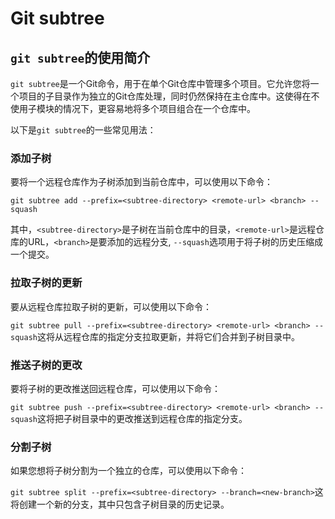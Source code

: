 # Git subtree

## `git subtree`的使用简介

`git subtree`是一个Git命令，用于在单个Git仓库中管理多个项目。它允许您将一个项目的子目录作为独立的Git仓库处理，同时仍然保持在主仓库中。这使得在不使用子模块的情况下，更容易地将多个项目组合在一个仓库中。

以下是`git subtree`的一些常见用法：

### 添加子树

要将一个远程仓库作为子树添加到当前仓库中，可以使用以下命令：

```
git subtree add --prefix=<subtree-directory> <remote-url> <branch> --squash
```

其中，`<subtree-directory>`是子树在当前仓库中的目录，`<remote-url>`是远程仓库的URL，`<branch>`是要添加的远程分支, `--squash`选项用于将子树的历史压缩成一个提交。

### 拉取子树的更新

要从远程仓库拉取子树的更新，可以使用以下命令：

`git subtree pull --prefix=<subtree-directory> <remote-url> <branch> --squash`这将从远程仓库的指定分支拉取更新，并将它们合并到子树目录中。

### 推送子树的更改

要将子树的更改推送回远程仓库，可以使用以下命令：

`git subtree push --prefix=<subtree-directory> <remote-url> <branch> --squash`这将把子树目录中的更改推送到远程仓库的指定分支。

### 分割子树

如果您想将子树分割为一个独立的仓库，可以使用以下命令：

`git subtree split --prefix=<subtree-directory> --branch=<new-branch>`这将创建一个新的分支，其中只包含子树目录的历史记录。
